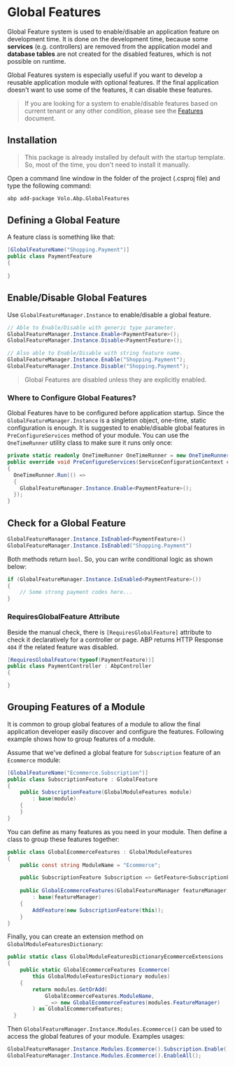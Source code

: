 # Global Features
Global Feature system is used to enable/disable an application feature on development time. It is done on the development time, because some **services** (e.g. controllers) are removed from the application model and **database tables** are not created for the disabled features, which is not possible on runtime.

Global Features system is especially useful if you want to develop a reusable application module with optional features. If the final application doesn't want to use some of the features, it can disable these features.

> If you are looking for a system to enable/disable features based on current tenant or any other condition, please see the [Features](Features.md) document.

## Installation
> This package is already installed by default with the startup template. So, most of the time, you don't need to install it manually.

Open a command line window in the folder of the project (.csproj file) and type the following command:

```bash
abp add-package Volo.Abp.GlobalFeatures
```

## Defining a Global Feature

A feature class is something like that:

```csharp
[GlobalFeatureName("Shopping.Payment")]
public class PaymentFeature
{
    
}
```

## Enable/Disable Global Features

Use `GlobalFeatureManager.Instance` to enable/disable a global feature.

```csharp
// Able to Enable/Disable with generic type parameter.
GlobalFeatureManager.Instance.Enable<PaymentFeature>();
GlobalFeatureManager.Instance.Disable<PaymentFeature>();

// Also able to Enable/Disable with string feature name.
GlobalFeatureManager.Instance.Enable("Shopping.Payment");
GlobalFeatureManager.Instance.Disable("Shopping.Payment");
```

> Global Features are disabled unless they are explicitly enabled.

### Where to Configure Global Features?

Global Features have to be configured before application startup. Since the `GlobalFeatureManager.Instance` is a singleton object, one-time, static configuration is enough. It is suggested to enable/disable global features in `PreConfigureServices` method of your module. You can use the `OneTimeRunner` utility class to make sure it runs only once:

```csharp
private static readonly OneTimeRunner OneTimeRunner = new OneTimeRunner();
public override void PreConfigureServices(ServiceConfigurationContext context)
{
  OneTimeRunner.Run(() =>
  {
  	GlobalFeatureManager.Instance.Enable<PaymentFeature>();
  });
}
```

## Check for a Global Feature

```csharp
GlobalFeatureManager.Instance.IsEnabled<PaymentFeature>()
GlobalFeatureManager.Instance.IsEnabled("Shopping.Payment")
```

Both methods return `bool`. So, you can write conditional logic as shown below:

```csharp
if (GlobalFeatureManager.Instance.IsEnabled<PaymentFeature>())
{
    // Some strong payment codes here...
}
```

### RequiresGlobalFeature Attribute

Beside the manual check, there is `[RequiresGlobalFeature]` attribute to check it declaratively for a controller or page. ABP returns HTTP Response `404` if the related feature was disabled.

```csharp
[RequiresGlobalFeature(typeof(PaymentFeature))]
public class PaymentController : AbpController
{

}
```

## Grouping Features of a Module

It is common to group global features of a module to allow the final application developer easily discover and configure the features. Following example shows how to group features of a module.

Assume that we've defined a global feature for `Subscription` feature of an `Ecommerce` module:

```csharp
[GlobalFeatureName("Ecommerce.Subscription")]
public class SubscriptionFeature : GlobalFeature
{
    public SubscriptionFeature(GlobalModuleFeatures module)
        : base(module)
    {
    }
}
```

You can define as many features as you need in your module. Then define a class to group these features together:

```csharp
public class GlobalEcommerceFeatures : GlobalModuleFeatures
{
    public const string ModuleName = "Ecommerce";

    public SubscriptionFeature Subscription => GetFeature<SubscriptionFeature>();
	
    public GlobalEcommerceFeatures(GlobalFeatureManager featureManager)
        : base(featureManager)
    {
        AddFeature(new SubscriptionFeature(this));
    }
}
```

Finally, you can create an extension method on `GlobalModuleFeaturesDictionary`:

```csharp
public static class GlobalModuleFeaturesDictionaryEcommerceExtensions
{
    public static GlobalEcommerceFeatures Ecommerce(
        this GlobalModuleFeaturesDictionary modules)
    {
        return modules.GetOrAdd(
            GlobalEcommerceFeatures.ModuleName,
            _ => new GlobalEcommerceFeatures(modules.FeatureManager)
        ) as GlobalEcommerceFeatures;
  }
```

Then `GlobalFeatureManager.Instance.Modules.Ecommerce()` can be used to access the global features of your module. Examples usages:

```csharp
GlobalFeatureManager.Instance.Modules.Ecommerce().Subscription.Enable();
GlobalFeatureManager.Instance.Modules.Ecommerce().EnableAll();
```

